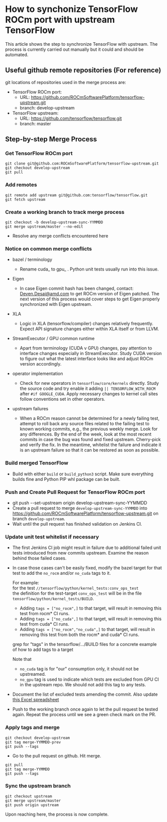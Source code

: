 How to synchonize TensorFlow ROCm port with upstream TensorFlow
===============================================================
This article shows the step to synchronize TensorFlow with upstream. The
process is currently carried out manually but it could and should be automated.

Useful github remote repositories (For reference)
-------------------------------------------------
git locations of repositories used in the merge process are:

- TensorFlow ROCm port:
  - URL: https://github.com/ROCmSoftwarePlatform/tensorflow-upstream.git
  - branch: develop-upstream
- TensorFlow upstream:
  - URL: https://github.com/tensorflow/tensorflow.git
  - branch: master

Step-by-step Merge Process
--------------------------

### Get TensorFlow ROCm port
```
git clone git@github.com:ROCmSoftwarePlatform/tensorflow-upstream.git
git checkout develop-upstream
git pull
```
### Add remotes
```
git remote add upstream git@github.com:tensorflow/tensorflow.git
git fetch upstream
```

### Create a working branch to track merge process
```
git checkout -b develop-upstream-sync-YYMMDD
git merge upstream/master --no-edit
```
- Resolve any merge conflicts encountered here

### Notice on common merge conflicts

- bazel / terminology
  - Rename cuda_ to gpu_ . Python unit tests usually run into this issue.

- Eigen
  - In case Eigen commit hash has been changed, contact:
    Deven.Desai@amd.com to get ROCm version of Eigen patched. The next version
    of this process would cover steps to get Eigen properly synchronized with
    Eigen upstream.

- XLA
  - Logic in XLA (tensorflow/compiler) changes relatively frequently. Expect
    API signature changes either within XLA itself or from LLVM.
  
- StreamExecutor / GPU common runtime
  - Apart from terminology (CUDA v GPU) changes, pay attention to interface
    changes especially in StreamExecutor. Study CUDA version to figure out what
    the latest interface looks like and adjust ROCm version accordingly.

- operator implementation
  - Check for new operators in `tensorflow/core/kernels` directly. Study the
    source code and try enable it adding `|| TENSORFLOW_WITH_ROCM` after
    `#if GOOGLE_CUDA`. Apply necessary changes to kernel call sites follow
    conventions set in other operators.

- upstream failures
  - When a ROCm reason cannot be determined for a newly failing test, attempt
    to roll back any source files related to the failing test to known working
    commits, e.g., the previous weekly merge.  Look for any differences.  By 
    the end of the week, look at the most recent commits in case the bug was 
    found and fixed upstream.  Cherry-pick and verify the fix.  In the meantime, 
    whitelist the failure and indicate it is an upstream failure so that it can 
    be restored as soon as possible.

### Build merged TensorFlow
- Build with either `build` or `build_python3` script. Make sure everything
  builds fine and Python PIP whl package can be built.

### Push and Create Pull Request for TensorFlow ROCm port
- git push --set-upstream origin develop-upstream-sync-YYMMDD
- Create a pull request to merge `develop-upstream-sync-YYMMDD` into
  https://github.com/ROCmSoftwarePlatform/tensorflow-upstream.git on branch
  `develop-upstream`.
- Wait until the pull request has finished validation on Jenkins CI.

### Update unit test whitelist if necessary
- The first Jenkins CI job might result in failure due to additional failed
  unit tests introduced from new commits upstream. Examine the reason behind
  those failed cases.
- In case those cases can't be easily fixed, modify the bazel target for that
  test to add the `no_rocm` and/or `no_cuda` tags to it.

  For example:\
  for the test `//tensorflow/python/kernel_tests:conv_ops_test`\
  the definition for the test-target `conv_ops_test` will be in the file
  `tensorflow/python/kernel_tests/BUILD`.
  - Adding `tags = ["no_rocm",]` to that target, will result in removing this
    test from rocm* CI runs.
  - Adding `tags = ["no_cuda",]` to that target, will result in removing this
    test from cuda* CI runs.
  - Adding `tags = ["no_rocm","no_cuda",]` to that target, will result in
    removing this test from both the rocm* and cuda* CI runs.
  
  grep for "tags" in the tensorflow/.../BUILD files for a concrete example of
  how to add tags to a target

  Note that
  - `no_cuda` tag is for "our" consumption only, it should not be upstreamed.
  - `no_gpu` tag is used to indicate which tests are excluded from GPU CI in the
    upstream repo. We should not add this tag to any tests.

- Document the list of excluded tests amending the commit.
  Also update [this  Excel spreadsheet](https://amdcloud-my.sharepoint.com/:x:/r/personal/deven_amd_com/Documents/TF%20CI%20Unit%20Test%20Status.xlsx?d=w42bd3e2e76534209bd0438aa92857fa6&csf=1&e=5zpGPh)

- Push to the working branch once again to let the pull request be tested
  again. Repeat the process until we see a green check mark on the PR.

### Apply tags and merge
```
git checkout develop-upstream
git tag merge-YYMMDD-prev
git push --tags
```
- Go to the pull request on github. Hit merge.
```
git pull
git tag merge-YYMMDD
git push --tags
```

### Sync the upstream branch 
```
git checkout upstream
git merge upstream/master
git push origin upstream
```

Upon reaching here, the process is now complete.
